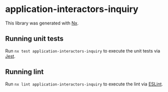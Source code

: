 # application-interactors-inquiry

This library was generated with [Nx](https://nx.dev).

## Running unit tests

Run `nx test application-interactors-inquiry` to execute the unit tests via [Jest](https://jestjs.io).

## Running lint

Run `nx lint application-interactors-inquiry` to execute the lint via [ESLint](https://eslint.org/).
